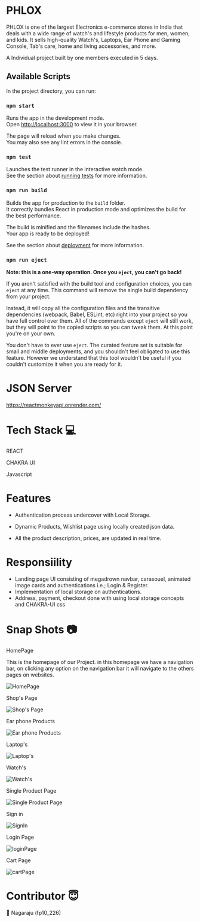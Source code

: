 
# PHLOX
PHLOX is one of the largest Electronics e-commerce stores in India that deals with a wide range of watch's and lifestyle products for men, women, and kids. It sells high-quality Watch's, Laptops, Ear Phone and Gaming Console, Tab's care, home and living accessories, and more.

A Individual project built by one members executed in 5 days.


## Available Scripts

In the project directory, you can run:

### `npm start`

Runs the app in the development mode.\
Open [http://localhost:3000](http://localhost:3000) to view it in your browser.

The page will reload when you make changes.\
You may also see any lint errors in the console.

### `npm test`

Launches the test runner in the interactive watch mode.\
See the section about [running tests](https://facebook.github.io/create-react-app/docs/running-tests) for more information.

### `npm run build`

Builds the app for production to the `build` folder.\
It correctly bundles React in production mode and optimizes the build for the best performance.

The build is minified and the filenames include the hashes.\
Your app is ready to be deployed!

See the section about [deployment](https://facebook.github.io/create-react-app/docs/deployment) for more information.

### `npm run eject`

**Note: this is a one-way operation. Once you `eject`, you can't go back!**

If you aren't satisfied with the build tool and configuration choices, you can `eject` at any time. This command will remove the single build dependency from your project.

Instead, it will copy all the configuration files and the transitive dependencies (webpack, Babel, ESLint, etc) right into your project so you have full control over them. All of the commands except `eject` will still work, but they will point to the copied scripts so you can tweak them. At this point you're on your own.

You don't have to ever use `eject`. The curated feature set is suitable for small and middle deployments, and you shouldn't feel obligated to use this feature. However we understand that this tool wouldn't be useful if you couldn't customize it when you are ready for it.

# JSON Server

https://reactmonkeyapi.onrender.com/

# Tech Stack 💻

REACT

CHAKRA UI

Javascript

# Features

- Authentication process undercover with Local Storage.

- Dynamic Products, Wishlist page using locally created json data.

- All the product description, prices, are updated in real time.

# Responsiility
- Landing page UI consisting of megadrown navbar, carasouel, animated image cards and authentications i.e.; Login & Register.
- Implementation of local storage on authentications.
- Address, payment, checkout done with using local storage concepts and CHAKRA-UI css 

# Snap Shots 📷

HomePage

This is the homepage of our Project. in this homepage we have a navigation bar, on clicking any option on the navigation bar it will navigate to the others pages on websites.

![HomePage](https://i.postimg.cc/vBqq0hGz/Homepage2.png)


Shop's Page

![Shop's Page](https://i.postimg.cc/3NN6h6tV/Products.png)

Ear phone Products 

![Ear phone Products](https://i.postimg.cc/tJ9qzXCP/Earphone.png)

Laptop's

![Laptop's](https://i.postimg.cc/W4fgKHJh/laptops.png)

Watch's

![Watch's](https://i.postimg.cc/QCdm5T5T/Watch-s.png)

Single Product Page

![Single Product Page](https://i.postimg.cc/qBwZRknK/Single-PRODUCT.png)

Sign in

![SignIn](https://i.postimg.cc/pL6wdPwC/Signin.png)

Login Page

![loginPage](https://i.postimg.cc/15Z59rGX/Login.png)


Cart Page

![cartPage](https://i.postimg.cc/fyzXpQRn/Cart.png)

# Contributor 😇
👤 Nagaraju (fp10_226)





